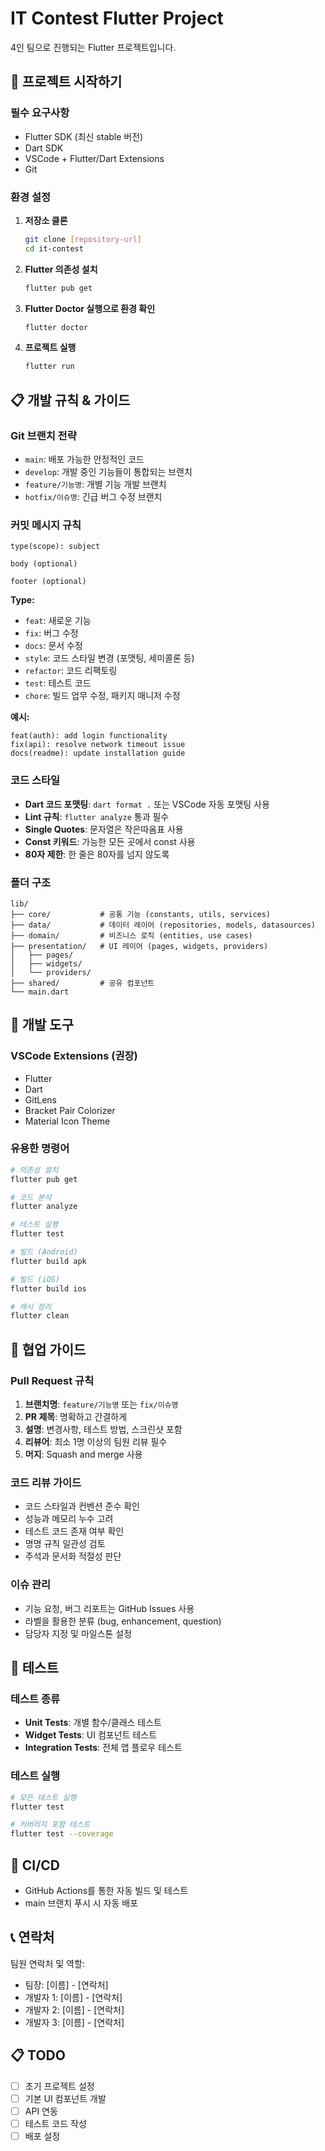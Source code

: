 # IT Contest Flutter Project

4인 팀으로 진행되는 Flutter 프로젝트입니다.

## 🚀 프로젝트 시작하기

### 필수 요구사항

- Flutter SDK (최신 stable 버전)
- Dart SDK
- VSCode + Flutter/Dart Extensions
- Git

### 환경 설정

1. **저장소 클론**

   ```bash
   git clone [repository-url]
   cd it-contest
   ```

2. **Flutter 의존성 설치**

   ```bash
   flutter pub get
   ```

3. **Flutter Doctor 실행으로 환경 확인**

   ```bash
   flutter doctor
   ```

4. **프로젝트 실행**
   ```bash
   flutter run
   ```

## 📋 개발 규칙 & 가이드

### Git 브랜치 전략

- `main`: 배포 가능한 안정적인 코드
- `develop`: 개발 중인 기능들이 통합되는 브랜치
- `feature/기능명`: 개별 기능 개발 브랜치
- `hotfix/이슈명`: 긴급 버그 수정 브랜치

### 커밋 메시지 규칙

```
type(scope): subject

body (optional)

footer (optional)
```

**Type:**

- `feat`: 새로운 기능
- `fix`: 버그 수정
- `docs`: 문서 수정
- `style`: 코드 스타일 변경 (포맷팅, 세미콜론 등)
- `refactor`: 코드 리팩토링
- `test`: 테스트 코드
- `chore`: 빌드 업무 수정, 패키지 매니저 수정

**예시:**

```
feat(auth): add login functionality
fix(api): resolve network timeout issue
docs(readme): update installation guide
```

### 코드 스타일

- **Dart 코드 포맷팅**: `dart format .` 또는 VSCode 자동 포맷팅 사용
- **Lint 규칙**: `flutter analyze` 통과 필수
- **Single Quotes**: 문자열은 작은따옴표 사용
- **Const 키워드**: 가능한 모든 곳에서 const 사용
- **80자 제한**: 한 줄은 80자를 넘지 않도록

### 폴더 구조

```
lib/
├── core/           # 공통 기능 (constants, utils, services)
├── data/           # 데이터 레이어 (repositories, models, datasources)
├── domain/         # 비즈니스 로직 (entities, use cases)
├── presentation/   # UI 레이어 (pages, widgets, providers)
│   ├── pages/
│   ├── widgets/
│   └── providers/
├── shared/         # 공유 컴포넌트
└── main.dart
```

## 🔧 개발 도구

### VSCode Extensions (권장)

- Flutter
- Dart
- GitLens
- Bracket Pair Colorizer
- Material Icon Theme

### 유용한 명령어

```bash
# 의존성 설치
flutter pub get

# 코드 분석
flutter analyze

# 테스트 실행
flutter test

# 빌드 (Android)
flutter build apk

# 빌드 (iOS)
flutter build ios

# 캐시 정리
flutter clean
```

## 🤝 협업 가이드

### Pull Request 규칙

1. **브랜치명**: `feature/기능명` 또는 `fix/이슈명`
2. **PR 제목**: 명확하고 간결하게
3. **설명**: 변경사항, 테스트 방법, 스크린샷 포함
4. **리뷰어**: 최소 1명 이상의 팀원 리뷰 필수
5. **머지**: Squash and merge 사용

### 코드 리뷰 가이드

- 코드 스타일과 컨벤션 준수 확인
- 성능과 메모리 누수 고려
- 테스트 코드 존재 여부 확인
- 명명 규칙 일관성 검토
- 주석과 문서화 적절성 판단

### 이슈 관리

- 기능 요청, 버그 리포트는 GitHub Issues 사용
- 라벨을 활용한 분류 (bug, enhancement, question)
- 담당자 지정 및 마일스톤 설정

## 📱 테스트

### 테스트 종류

- **Unit Tests**: 개별 함수/클래스 테스트
- **Widget Tests**: UI 컴포넌트 테스트
- **Integration Tests**: 전체 앱 플로우 테스트

### 테스트 실행

```bash
# 모든 테스트 실행
flutter test

# 커버리지 포함 테스트
flutter test --coverage
```

## 🔄 CI/CD

- GitHub Actions를 통한 자동 빌드 및 테스트
- main 브랜치 푸시 시 자동 배포

## 📞 연락처

팀원 연락처 및 역할:

- 팀장: [이름] - [연락처]
- 개발자 1: [이름] - [연락처]
- 개발자 2: [이름] - [연락처]
- 개발자 3: [이름] - [연락처]

## 📋 TODO

- [ ] 초기 프로젝트 설정
- [ ] 기본 UI 컴포넌트 개발
- [ ] API 연동
- [ ] 테스트 코드 작성
- [ ] 배포 설정
